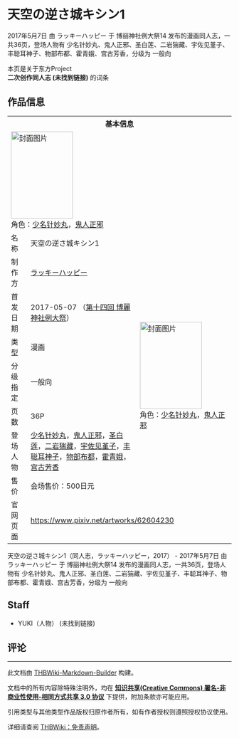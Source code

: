 # 天空の逆さ城キシン1

<!-- source html: G:\repos\THBWiki-Markdown-Builder\THBWikiMarkdown\Temp\main\2\2e\ns0%3A%E5%A4%A9%E7%A9%BA%E3%81%AE%E9%80%86%E3%81%95%E5%9F%8E%E3%82%AD%E3%82%B7%E3%83%B31.html -->

2017年5月7日 由 ラッキーハッピー 于 博丽神社例大祭14 发布的漫画同人志，一共36页，登场人物有 少名针妙丸、鬼人正邪、圣白莲、二岩猯藏、宇佐见堇子、丰聪耳神子、物部布都、霍青娥、宫古芳香，分级为 一般向

本页是关于东方Project  
 **二次创作同人志 (未找到链接)** 的词条
## 作品信息

<table><tbody><tr><th colspan="3">基本信息</th></tr><tr><td class="cover-artwork-mobile" colspan="2"><a href="./文件-天空の逆さ城キシン1封面.jpg.md" class="image" title="封面图片"><img alt="封面图片" src="https://upload.thwiki.cc/thumb/2/26/%E5%A4%A9%E7%A9%BA%E3%81%AE%E9%80%86%E3%81%95%E5%9F%8E%E3%82%AD%E3%82%B7%E3%83%B31%E5%B0%81%E9%9D%A2.jpg/139px-%E5%A4%A9%E7%A9%BA%E3%81%AE%E9%80%86%E3%81%95%E5%9F%8E%E3%82%AD%E3%82%B7%E3%83%B31%E5%B0%81%E9%9D%A2.jpg" decoding="async" loading="lazy" width="139" height="196" srcset="https://upload.thwiki.cc/thumb/2/26/%E5%A4%A9%E7%A9%BA%E3%81%AE%E9%80%86%E3%81%95%E5%9F%8E%E3%82%AD%E3%82%B7%E3%83%B31%E5%B0%81%E9%9D%A2.jpg/208px-%E5%A4%A9%E7%A9%BA%E3%81%AE%E9%80%86%E3%81%95%E5%9F%8E%E3%82%AD%E3%82%B7%E3%83%B31%E5%B0%81%E9%9D%A2.jpg 1.5x, https://upload.thwiki.cc/thumb/2/26/%E5%A4%A9%E7%A9%BA%E3%81%AE%E9%80%86%E3%81%95%E5%9F%8E%E3%82%AD%E3%82%B7%E3%83%B31%E5%B0%81%E9%9D%A2.jpg/277px-%E5%A4%A9%E7%A9%BA%E3%81%AE%E9%80%86%E3%81%95%E5%9F%8E%E3%82%AD%E3%82%B7%E3%83%B31%E5%B0%81%E9%9D%A2.jpg 2x" data-file-width="849" data-file-height="1200"></a><div class="cover-char">角色：<a href="./少名针妙丸.md" title="少名针妙丸">少名针妙丸</a>，<a href="./鬼人正邪.md" title="鬼人正邪">鬼人正邪</a></div></td>
</tr><tr><td class="label">名称</td><td colspan="2"> 天空の逆さ城キシン1 </td></tr><tr><td class="label">制作方</td><td><a href="./ラッキーハッピー.md" title="ラッキーハッピー">ラッキーハッピー</a></td><td class="cover-artwork" rowspan="7" style="min-width:196px;"><a href="./文件-天空の逆さ城キシン1封面.jpg.md" class="image" title="封面图片"><img alt="封面图片" src="https://upload.thwiki.cc/thumb/2/26/%E5%A4%A9%E7%A9%BA%E3%81%AE%E9%80%86%E3%81%95%E5%9F%8E%E3%82%AD%E3%82%B7%E3%83%B31%E5%B0%81%E9%9D%A2.jpg/139px-%E5%A4%A9%E7%A9%BA%E3%81%AE%E9%80%86%E3%81%95%E5%9F%8E%E3%82%AD%E3%82%B7%E3%83%B31%E5%B0%81%E9%9D%A2.jpg" decoding="async" loading="lazy" width="139" height="196" srcset="https://upload.thwiki.cc/thumb/2/26/%E5%A4%A9%E7%A9%BA%E3%81%AE%E9%80%86%E3%81%95%E5%9F%8E%E3%82%AD%E3%82%B7%E3%83%B31%E5%B0%81%E9%9D%A2.jpg/208px-%E5%A4%A9%E7%A9%BA%E3%81%AE%E9%80%86%E3%81%95%E5%9F%8E%E3%82%AD%E3%82%B7%E3%83%B31%E5%B0%81%E9%9D%A2.jpg 1.5x, https://upload.thwiki.cc/thumb/2/26/%E5%A4%A9%E7%A9%BA%E3%81%AE%E9%80%86%E3%81%95%E5%9F%8E%E3%82%AD%E3%82%B7%E3%83%B31%E5%B0%81%E9%9D%A2.jpg/277px-%E5%A4%A9%E7%A9%BA%E3%81%AE%E9%80%86%E3%81%95%E5%9F%8E%E3%82%AD%E3%82%B7%E3%83%B31%E5%B0%81%E9%9D%A2.jpg 2x" data-file-width="849" data-file-height="1200"></a><div class="cover-char">角色：<a href="./少名针妙丸.md" title="少名针妙丸">少名针妙丸</a>，<a href="./鬼人正邪.md" title="鬼人正邪">鬼人正邪</a></div></td>
</tr><tr><td class="label">首发日期</td><td>2017-05-07&#160;（<a href="/展会作品列表?e=%E5%8D%9A%E4%B8%BD%E7%A5%9E%E7%A4%BE%E4%BE%8B%E5%A4%A7%E7%A5%AD%2314">第十四回 博麗神社例大祭</a>）</td></tr><tr><td class="label">类型</td><td>漫画</td></tr><tr><td class="label">分级指定</td><td>一般向</td></tr><tr><td class="label">页数</td><td>36P</td></tr><tr><td class="label">登场人物</td><td><a href="./少名针妙丸.md" title="少名针妙丸">少名针妙丸</a>，<a href="./鬼人正邪.md" title="鬼人正邪">鬼人正邪</a>，<a href="./圣白莲.md" title="圣白莲">圣白莲</a>，<a href="./二岩猯藏.md" title="二岩猯藏">二岩猯藏</a>，<a href="./宇佐见堇子.md" title="宇佐见堇子">宇佐见堇子</a>，<a href="./丰聪耳神子.md" title="丰聪耳神子">丰聪耳神子</a>，<a href="./物部布都.md" title="物部布都">物部布都</a>，<a href="./霍青娥.md" title="霍青娥">霍青娥</a>，<a href="./宫古芳香.md" title="宫古芳香">宫古芳香</a></td></tr><tr><td class="label">售价</td><td>会场售价：500日元</td></tr>
<tr><td class="label">官网页面</td><td colspan="2"><a rel="nofollow" class="external free" href="https://www.pixiv.net/artworks/62604230">https://www.pixiv.net/artworks/62604230</a></td></tr></tbody></table>

天空の逆さ城キシン1（同人志，ラッキーハッピー，2017） - 2017年5月7日 由 ラッキーハッピー 于 博丽神社例大祭14 发布的漫画同人志，一共36页，登场人物有 少名针妙丸、鬼人正邪、圣白莲、二岩猯藏、宇佐见堇子、丰聪耳神子、物部布都、霍青娥、宫古芳香，分级为 一般向
## Staff
- YUKI（人物） (未找到链接)

## 评论




---

此文档由 [THBWiki-Markdown-Builder](https://github.com/Delsin-Yu/THBWiki-Markdown-Builder) 构建。

文档中的所有内容除特殊注明外，均在 [**知识共享(Creative Commons) 署名-非商业性使用-相同方式共享 3.0 协议**](https://creativecommons.org/licenses/by-sa/3.0/deed.zh-hans) 下提供，附加条款亦可能应用。

引用类型与其他类型作品版权归原作者所有，如有作者授权则遵照授权协议使用。

详细请查阅 [THBWiki：免责声明](https://thbwiki.cc/THBWiki:%E5%85%8D%E8%B4%A3%E5%A3%B0%E6%98%8E)。

